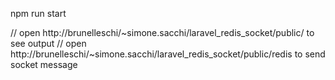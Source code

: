 npm run start


// open http://brunelleschi/~simone.sacchi/laravel_redis_socket/public/ to see output
// open http://brunelleschi/~simone.sacchi/laravel_redis_socket/public/redis to send socket message